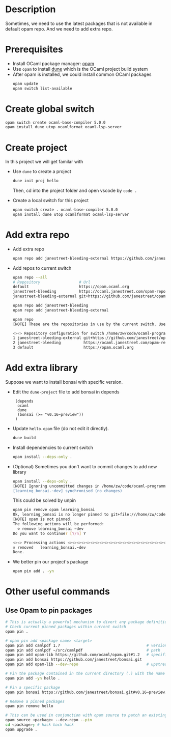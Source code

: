# Description 
Sometimes, we need to use the latest packages that is not available in default opam repo. 
And we need to add extra repo.

# Prerequisites
- Install OCaml package manager: [opam](https://opam.ocaml.org/)
- Use `opam` to install [dune](https://dune.readthedocs.io/en/stable/quick-start.html) which is the OCaml project build system 
- After opam is installed, we could install common OCaml packages 
  ```sh
  opam update
  opam switch list-available
  ```
# Create global switch
```sh
opam switch create ocaml-base-compiler 5.0.0 
opam install dune utop ocamlformat ocaml-lsp-server
```

# Create project 
In this project we will get familar with 
- Use `dune` to create a project 
  ```sh 
  dune init proj hello
  ```
  Then, cd into the project folder and open vscode by `code .`

- Create a local switch for this project 
  ```sh 
  opam switch create . ocaml-base-compiler 5.0.0  
  opam install dune utop ocamlformat ocaml-lsp-server
  ```
  
# Add extra repo 
- Add extra repo
  ```sh 
  opam repo add janestreet-bleeding-external https://github.com/janestreet/opam-repository.git#external-packages
  ```
- Add repos to current switch 
  ```sh 
  opam repo --all
  # Repository                 # Url                                                                   # Switches(rank)
  default                      https://opam.ocaml.org                                                  <default> /home/zw/code/ocaml-programming/learning_bonsai ocaml-base-compiler(3/3) /home/zw/code/ocaml-programming/ocaml_in_action(3/3)
  janestreet-bleeding          https://ocaml.janestreet.com/opam-repository                            ocaml-base-compiler(2/3) /home/zw/code/ocaml-programming/ocaml_in_action(2/3)
  janestreet-bleeding-external git+https://github.com/janestreet/opam-repository.git#external-packages ocaml-base-compiler(1/3) /home/zw/code/ocaml-programming/ocaml_in_action(1/3)

  opam repo add janestreet-bleeding
  opam repo add janestreet-bleeding-external

  opam repo
  [NOTE] These are the repositories in use by the current switch. Use '--all' to see all configured repositories.

  <><> Repository configuration for switch /home/zw/code/ocaml-programming/learning_bonsai 
  1 janestreet-bleeding-external git+https://github.com/janestreet/opam-repository.git#external-packages
  2 janestreet-bleeding          https://ocaml.janestreet.com/opam-repository
  3 default                      https://opam.ocaml.org
  ```

# Add extra library 
Suppose we want to install bonsai with specific version.
- Edit the `dune-project` file to add bonsai in depends
  ```dune 
   (depends 
    ocaml 
    dune 
    (bonsai (>= "v0.16~preview"))
   )
  ```
- Update `hello.opam` file (do not edit it directly).
  ``` sh 
  dune build
  ```
- Install dependencies to current switch
  ```sh 
  opam install --deps-only .
  ```
- (Optional) Sometimes you don't want to commit changes to add new library
  ```sh
  opam install --deps-only .
  [NOTE] Ignoring uncommitted changes in /home/zw/code/ocaml-programming/learning_bonsai (`--working-dir' not active).
  [learning_bonsai.~dev] synchronised (no changes)
  ```

  This could be solved by unpin 
  ```sh
  opam pin remove opam learning_bonsai
  Ok, learning_bonsai is no longer pinned to git+file:///home/zw/code/ocaml-programming/learning_bonsai#master (version ~dev)
  [NOTE] opam is not pinned.
  The following actions will be performed:
    ⊘ remove learning_bonsai ~dev
  Do you want to continue? [Y/n] Y

  <><> Processing actions <><><><><><><><><><><><><><><><><><><><><><><><><><><><>
  ⊘ removed   learning_bonsai.~dev
  Done.
  ```
- We better pin our project's package 
  ```sh
  opam pin add . -yn 
  ```
# Other useful commands
## Use Opam to pin packages
``` sh 
# This is actually a powerful mechanism to divert any package definition, and can even be used to locally create packages that don't have entries in the repositories.
# Check current pinned packages within current switch 
opam pin . 

# opam pin add <package name> <target>
opam pin add camlpdf 1.7                                      # version pin
opam pin add camlpdf ~/src/camlpdf                            # path
opam pin add opam-lib https://github.com/ocaml/opam.git#1.2   # specific branch or commit
opam pin add bonsai https://github.com/janestreet/bonsai.git
opam pin add opam-lib --dev-repo                              # upstream repository

# Pin the package contained in the current directory (.) with the name hello 
opam pin add -yn hello . 

# Pin a specific package
opam pin bonsai https://github.com/janestreet/bonsai.git#v0.16~preview.128.14+51

# Remove a pinned packages
opam pin remove hello

# This can be used in conjunction with opam source to patch an existing package in a breeze:
opam source <package> --dev-repo --pin
cd <package>; # hack hack hack
opam upgrade .
```
